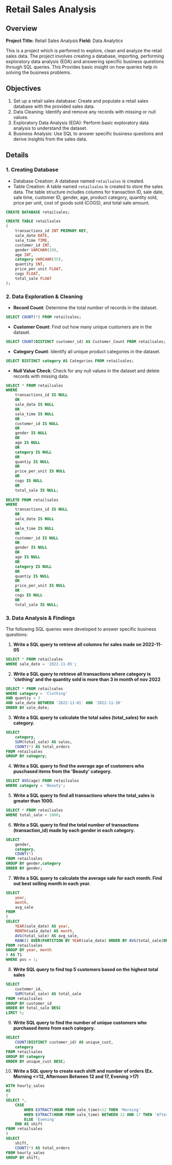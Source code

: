 # Retail Sales Analysis
## Overview 
**Project Title:** Retail Sales Analysis
**Field:** Data Analytics

This is a project which is perfomed to explore, clean and analyze the retail sales data. The project involves creating a database, importing, performing exploratory data analysis (EDA) and answering specific business questions through SQL queries. This Provides basic insight on how queries help in solving the business problems.

## Objectives
1) Set up a retail sales database: Create and populate a retail sales database with the provided sales data.
2) Data Cleaning: Identify and remove any records with missing or null values.
3) Exploratory Data Analysis (EDA): Perform basic exploratory data analysis to understand the dataset.
4) Business Analysis: Use SQL to answer specific business questions and derive insights from the sales data.

## Details

### 1. Creating Database 

- Database Creation: A database named `retailsales` is created.
- Table Creation: A table named `retailsales` is created to store the sales data. The table structure includes columns for transaction ID, sale date, sale time, customer ID, gender, age, product category, quantity sold, price per unit, cost of goods sold (COGS), and total sale amount.

```sql
CREATE DATABASE retailsales;

CREATE TABLE retailsales
(
    transactions_id INT PRIMARY KEY,
    sale_date DATE,	
    sale_time TIME,
    customer_id INT,	
    gender VARCHAR(10),
    age INT,
    category VARCHAR(35),
    quantity INT,
    price_per_unit FLOAT,	
    cogs FLOAT,
    total_sale FLOAT
);
```

### 2. Data Exploration & Cleaning

- **Record Count**: Determine the total number of records in the dataset.
```sql
SELECT COUNT(*) FROM retailsales;
```
- **Customer Count**: Find out how many unique customers are in the dataset.
```sql
SELECT COUNT(DISTINCT customer_id) AS Customer_Count FROM retailsales;
```
- **Category Count**: Identify all unique product categories in the dataset.
```sql
SELECT DISTINCT category AS Categories FROM retailsales;
```
- **Null Value Check**: Check for any null values in the dataset and delete records with missing data.
```sql
SELECT * FROM retailsales
WHERE 
	transactions_id IS NULL
    OR
    sale_date IS NULL
    OR
    sale_time IS NULL
    OR
    customer_id IS NULL
    OR 
    gender IS NULL
    OR
    age IS NULL
    OR
    category IS NULL
    OR 
    quantiy IS NULL
    OR
    price_per_unit IS NULL
    OR
    cogs IS NULL
    OR 
    total_sale IS NULL;
    
DELETE FROM retailsales
WHERE 
	transactions_id IS NULL
    OR
    sale_date IS NULL
    OR
    sale_time IS NULL
    OR
    customer_id IS NULL
    OR 
    gender IS NULL
    OR
    age IS NULL
    OR
    category IS NULL
    OR 
    quantiy IS NULL
    OR
    price_per_unit IS NULL
    OR
    cogs IS NULL
    OR 
    total_sale IS NULL;
```

### 3. Data Analysis & Findings

The following SQL queries were developed to answer specific business questions:

1. **Write a SQL query to retrieve all columns for sales made on 2022-11-05**

```sql
SELECT * FROM retailsales
WHERE sale_date = '2022-11-05';
```
2. **Write a SQL query to retrieve all transactions where category is 'clothing' and the quantity sold is more than 3 in month of nov 2022**

```sql
SELECT * FROM retailsales
WHERE category = 'Clothing' 
AND quantiy > 3
AND sale_date BETWEEN '2022-11-01' AND '2022-11-30'
ORDER BY sale_date;
```
3. **Write a SQL query to calculate the total sales (total_sales) for each category.**

```sql
SELECT 
	category,
	SUM(total_sale) AS sales,
    COUNT(*) AS total_orders
FROM retailsales
GROUP BY category;
```
4. **Write a SQL query to find the average age of customers who puschased items from the 'Beauty' category.**

```sql
SELECT AVG(age) FROM retailsales
WHERE category = 'Beauty'; 
```
5. **Write a SQL query to find all transactions where the total_sales is greater than 1000.**

```sql
SELECT * FROM retailsales
WHERE total_sale > 1000;
```
6. **Write a SQL query to find the total number of transactions (transaction_id) made by each gender in each category.**

```sql
SELECT 
	gender,
    category,
    COUNT(*)
FROM retailsales  
GROUP BY gender,category
ORDER BY gender;
```
7. **Write a SQL query to calculate the average sale for each month. Find out best selling month in each year.**

```sql
SELECT 
	year,
    month,
    avg_sale
FROM
(
SELECT 
	YEAR(sale_date) AS year,
	MONTH(sale_date) AS month,
	AVG(total_sale) AS avg_sale,
	RANK() OVER(PARTITION BY YEAR(sale_date) ORDER BY AVG(total_sale)DESC) AS pos
FROM retailsales
GROUP BY year, month
) AS T1
WHERE pos = 1;
```

8. **Write SQL query to find top 5 customers based on the highest total sales**

```sql
SELECT 
	customer_id,
	SUM(total_sale) AS total_sale
FROM retailsales
GROUP BY customer_id
ORDER BY total_sale DESC
LIMIT 5;
```
9. **Write SQL query to find the number of unique customers who purchased items from each category.**

```sql
SELECT 
	COUNT(DISTINCT customer_id) AS unique_cust,
    category
FROM retailsales
GROUP BY category
ORDER BY unique_cust DESC;
```

10. **Write a SQL query to create each shift and number of orders (Ex. Morning <=12, Afternoon Between 12 and 17, Evening >17)**

```sql
WITH hourly_sales
AS
(
SELECT *,
	CASE
		WHEN EXTRACT(HOUR FROM sale_time)<12 THEN 'Morning'
        WHEN EXTRACT(HOUR FROM sale_time) BETWEEN 12 AND 17 THEN 'Afternoon'
        ELSE 'Evening'
	END AS shift
FROM retailsales
)
SELECT 
	shift,
    COUNT(*) AS total_orders
FROM hourly_sales
GROUP BY shift;
```
